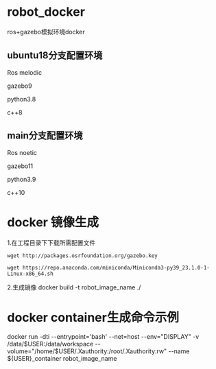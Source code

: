 # robot_docker
ros+gazebo模拟环境docker

## ubuntu18分支配置环境

Ros melodic

gazebo9

python3.8

c++8

## main分支配置环境

Ros noetic

gazebo11

python3.9

c++10


# docker 镜像生成

1.在工程目录下下载所需配置文件

    wget http://packages.osrfoundation.org/gazebo.key

    wget https://repo.anaconda.com/miniconda/Miniconda3-py39_23.1.0-1-Linux-x86_64.sh

2.生成镜像
docker build -t robot_image_name ./

# docker container生成命令示例
docker run -dti  --entrypoint='bash'  --net=host --env="DISPLAY"  -v /data/$USER:/data/workspace  --volume="/home/$USER/.Xauthority:/root/.Xauthority:rw"  --name ${USER}_container robot_image_name
